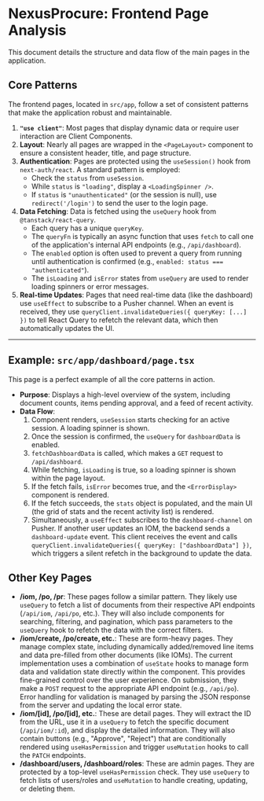 # NexusProcure: Frontend Page Analysis

This document details the structure and data flow of the main pages in the application.

## Core Patterns

The frontend pages, located in `src/app`, follow a set of consistent patterns that make the application robust and maintainable.

1.  **`"use client"`**: Most pages that display dynamic data or require user interaction are Client Components.
2.  **Layout**: Nearly all pages are wrapped in the `<PageLayout>` component to ensure a consistent header, title, and page structure.
3.  **Authentication**: Pages are protected using the `useSession()` hook from `next-auth/react`. A standard pattern is employed:
    *   Check the `status` from `useSession`.
    *   While `status` is `"loading"`, display a `<LoadingSpinner />`.
    *   If `status` is `"unauthenticated"` (or the session is null), use `redirect('/login')` to send the user to the login page.
4.  **Data Fetching**: Data is fetched using the `useQuery` hook from `@tanstack/react-query`.
    *   Each query has a unique `queryKey`.
    *   The `queryFn` is typically an async function that uses `fetch` to call one of the application's internal API endpoints (e.g., `/api/dashboard`).
    *   The `enabled` option is often used to prevent a query from running until authentication is confirmed (e.g., `enabled: status === "authenticated"`).
    *   The `isLoading` and `isError` states from `useQuery` are used to render loading spinners or error messages.
5.  **Real-time Updates**: Pages that need real-time data (like the dashboard) use `useEffect` to subscribe to a Pusher channel. When an event is received, they use `queryClient.invalidateQueries({ queryKey: [...] })` to tell React Query to refetch the relevant data, which then automatically updates the UI.

---

## Example: `src/app/dashboard/page.tsx`

This page is a perfect example of all the core patterns in action.

*   **Purpose**: Displays a high-level overview of the system, including document counts, items pending approval, and a feed of recent activity.
*   **Data Flow**:
    1.  Component renders, `useSession` starts checking for an active session. A loading spinner is shown.
    2.  Once the session is confirmed, the `useQuery` for `dashboardData` is enabled.
    3.  `fetchDashboardData` is called, which makes a `GET` request to `/api/dashboard`.
    4.  While fetching, `isLoading` is true, so a loading spinner is shown within the page layout.
    5.  If the fetch fails, `isError` becomes true, and the `<ErrorDisplay>` component is rendered.
    6.  If the fetch succeeds, the `stats` object is populated, and the main UI (the grid of stats and the recent activity list) is rendered.
    7.  Simultaneously, a `useEffect` subscribes to the `dashboard-channel` on Pusher. If another user updates an IOM, the backend sends a `dashboard-update` event. This client receives the event and calls `queryClient.invalidateQueries({ queryKey: ["dashboardData"] })`, which triggers a silent refetch in the background to update the data.

## Other Key Pages

*   **/iom, /po, /pr**: These pages follow a similar pattern. They likely use `useQuery` to fetch a list of documents from their respective API endpoints (`/api/iom`, `/api/po`, etc.). They will also include components for searching, filtering, and pagination, which pass parameters to the `useQuery` hook to refetch the data with the correct filters.
*   **/iom/create, /po/create, etc.**: These are form-heavy pages. They manage complex state, including dynamically added/removed line items and data pre-filled from other documents (like IOMs). The current implementation uses a combination of `useState` hooks to manage form data and validation state directly within the component. This provides fine-grained control over the user experience. On submission, they make a `POST` request to the appropriate API endpoint (e.g., `/api/po`). Error handling for validation is managed by parsing the JSON response from the server and updating the local error state.
*   **/iom/[id], /po/[id], etc.**: These are detail pages. They will extract the ID from the URL, use it in a `useQuery` to fetch the specific document (`/api/iom/:id`), and display the detailed information. They will also contain buttons (e.g., "Approve", "Reject") that are conditionally rendered using `useHasPermission` and trigger `useMutation` hooks to call the `PATCH` endpoints.
*   **/dashboard/users, /dashboard/roles**: These are admin pages. They are protected by a top-level `useHasPermission` check. They use `useQuery` to fetch lists of users/roles and `useMutation` to handle creating, updating, or deleting them.
